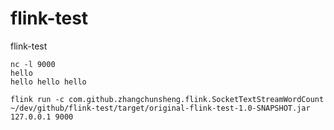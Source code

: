 # flink-test
flink-test

```shell
nc -l 9000
hello
hello hello hello

flink run -c com.github.zhangchunsheng.flink.SocketTextStreamWordCount ~/dev/github/flink-test/target/original-flink-test-1.0-SNAPSHOT.jar 127.0.0.1 9000
```